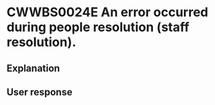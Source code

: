 # CWWBS0024E An error occurred during people resolution (staff resolution).

## Explanation

## User response